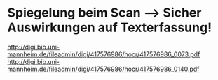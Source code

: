 # Spiegelung beim Scan --> Sicher Auswirkungen auf Texterfassung!
http://digi.bib.uni-mannheim.de/fileadmin/digi/417576986/hocr/417576986_0073.pdf
http://digi.bib.uni-mannheim.de/fileadmin/digi/417576986/hocr/417576986_0140.pdf
